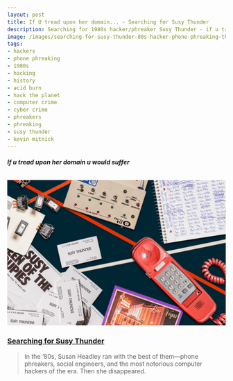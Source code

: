 ```yaml
---
layout: post
title: If U tread upon her domain... - Searching for Susy Thunder
description: Searching for 1980s hacker/phreaker Susy Thunder - if u tread upon her domain u would suffer
image: /images/searching-for-susy-thunder-80s-hacker-phone-phreaking-theverge-claire-l-evans-headerimage-1350x900.jpg
tags:
- hackers
- phone phreaking
- 1980s
- hacking
- history
- acid burn
- hack the planet
- computer crime
- cyber crime
- phreakers
- phreaking
- susy thunder
- kevin mitnick
---
```

###### **If u tread upon her domain u would suffer**

![Collage header image of article by Claire L. Evans for The Verge 'Searching for Susy Thunder' depicting things like a phone handset, some kind of tone/pulse link box, a notepad with dialup numbers written on it, Vegas postcard](/images/searching-for-susy-thunder-80s-hacker-phone-phreaking-theverge-claire-l-evans-headerimage-1350x900.jpg)

### [Searching for Susy Thunder](https://www.theverge.com/c/22889425/susy-thunder-headley-hackers-phone-phreakers-claire-evans)

> In the ’80s, Susan Headley ran with the best of them—phone phreakers, social engineers, and the most notorious computer hackers of the era. Then she disappeared.


